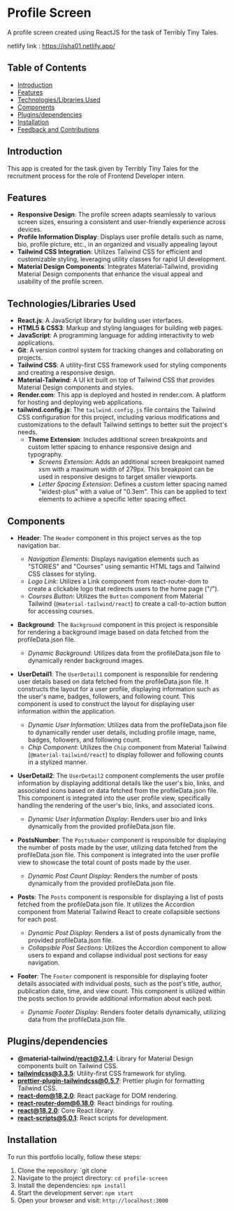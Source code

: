 
# Profile Screen
A profile screen created using ReactJS for the task of Terribly Tiny Tales.


netlify link : https://isha01.netlify.app/



## Table of Contents
- [Introduction](#introduction)
- [Features](#features)
- [Technologies/Libraries Used](#technologies-used)
- [Components](#components)
- [Plugins/dependencies](#usage)
- [Installation](#installation)
- [Feedback and Contributions](#contributions)

## Introduction
This app is created for the task given by Terribly Tiny Tales for the recruitment process for the role of Frontend Developer intern.

## Features
- **Responsive Design**: The profile screen adapts seamlessly to various screen sizes, ensuring a consistent and user-friendly experience across devices.
- **Profile Information Display**: Displays user profile details such as name, bio, profile picture, etc., in an organized and visually appealing layout
- **Tailwind CSS Integration**: Utilizes Tailwind CSS for efficient and customizable styling, leveraging utility classes for rapid UI development.
- **Material Design Components**: Integrates Material-Tailwind, providing Material Design components that enhance the visual appeal and usability of the profile screen.

## Technologies/Libraries Used
- **React.js**: A JavaScript library for building user interfaces.
- **HTML5 & CSS3**: Markup and styling languages for building web pages.
- **JavaScript**: A programming language for adding interactivity to web applications.
- **Git**: A version control system for tracking changes and collaborating on projects.
- **Tailwind CSS**: A utility-first CSS framework used for styling components and creating a responsive design.
- **Material-Tailwind**: A UI kit built on top of Tailwind CSS that provides Material Design components and styles.
- **Render.com**: This app is deployed and hosted in render.com. A platform for hosting and deploying web applications. 
- **tailwind.config.js**: The `tailwind.config.js` file contains the Tailwind CSS configuration for this project, including various modifications and customizations to the default Tailwind settings to better suit the project's needs.
  - **Theme Extension**: Includes additional screen breakpoints and custom letter spacing to enhance responsive design and typography.
    - *Screens Extension*: Adds an additional screen breakpoint named xsm with a maximum width of 279px. This breakpoint can be used in responsive designs to target smaller viewports.
    - *Letter Spacing Extension*: Defines a custom letter spacing named "widest-plus" with a value of "0.3em". This can be applied to text elements to achieve a specific letter spacing effect.

## Components
- **Header**: The `Header` component in this project serves as the top navigation bar.
    - *Navigation Elements*: Displays navigation elements such as "STORIES" and "Courses" using semantic HTML tags and Tailwind CSS classes for styling.
    - *Logo Link*: Utilizes a Link component from react-router-dom to create a clickable logo that redirects users to the home page ("/").
    - *Courses Button*: Utilizes the `Button` component from Material Tailwind (`@material-tailwind/react`) to create a call-to-action button for accessing courses.


- **Background**: The `Background` component in this project is responsible for rendering a background image based on data fetched from the profileData.json file.
    - *Dynamic Background*: Utilizes data from the profileData.json file to dynamically render background images.
- **UserDetail1**: The `UserDetail1` component is responsible for rendering user details based on data fetched from the profileData.json file. It constructs the layout for a user profile, displaying information such as the user's name, badges, followers, and following count. This component is used to construct the layout for displaying user information within the application.
    - *Dynamic User Information*: Utilizes data from the profileData.json file to dynamically render user details, including profile image, name, badges, followers, and following count.
    - *Chip Component*: Utilizes the `Chip` component from Material Tailwind (`@material-tailwind/react`) to display follower and following counts in a stylized manner.
- **UserDetail2**: The `UserDetail2` component complements the user profile information by displaying additional details like the user's bio, links, and associated icons based on data fetched from the profileData.json file. This component is integrated into the user profile view, specifically handling the rendering of the user's bio, links, and associated icons.
    - *Dynamic User Information Display*: Renders user bio and links dynamically from the provided profileData.json file.
- **PostsNumber**: The `PostsNumber` component is responsible for displaying the number of posts made by the user, utilizing data fetched from the profileData.json file. This component is integrated into the user profile view to showcase the total count of posts made by the user.
    - *Dynamic Post Count Display*: Renders the number of posts dynamically from the provided profileData.json file.
- **Posts**: The `Posts` component is responsible for displaying a list of posts fetched from the profileData.json file. It utilizes the Accordion component from Material Tailwind React to create collapsible sections for each post.
    - *Dynamic Post Display*: Renders a list of posts dynamically from the provided profileData.json file.
    - *Collapsible Post Sections*: Utilizes the Accordion component to allow users to expand and collapse individual post sections for easy navigation.
- **Footer**: The `Footer` component is responsible for displaying footer details associated with individual posts, such as the post's title, author, publication date, time, and view count. This component is utilized within the posts section to provide additional information about each post.
    - *Dynamic Footer Display*: Renders footer details dynamically, utilizing data from the profileData.json file.

## Plugins/dependencies
- **@material-tailwind/react@2.1.4**: Library for Material Design components built on Tailwind CSS.
- **tailwindcss@3.3.5**: Utility-first CSS framework for styling.
- **prettier-plugin-tailwindcss@0.5.7**: Prettier plugin for formatting Tailwind CSS.
- **react-dom@18.2.0**: React package for DOM rendering.
- **react-router-dom@6.18.0**: React bindings for routing.
- **react@18.2.0**: Core React library.
- **react-scripts@5.0.1**: React scripts for development.

## Installation
To run this portfolio locally, follow these steps:

1. Clone the repository: `git clone 
2. Navigate to the project directory: `cd profile-screen`
3. Install the dependencies: `npm install`
4. Start the development server: `npm start`
5. Open your browser and visit: `http://localhost:3000`



